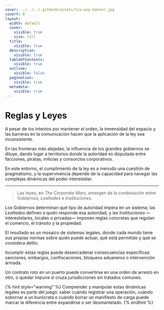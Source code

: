 ```yaml
---
cover: ../../../.gitbook/assets/tcw-wip-banner.jpg
coverY: 0
layout:
  width: default
  cover:
    visible: true
    size: full
  title:
    visible: true
  description:
    visible: true
  tableOfContents:
    visible: true
  outline:
    visible: false
  pagination:
    visible: true
  metadata:
    visible: true
---
```


# Reglas y Leyes

A pesar de los intentos por mantener el orden, la inmensidad del espacio y las barreras en la comunicación hacen que la aplicación de la ley sea inconsistente.

En las fronteras más alejadas, la influencia de los grandes gobiernos se diluye, dando lugar a territorios donde la autoridad es disputada entre facciones, piratas, milicias y consorcios corporativos.

En este entorno, el cumplimiento de la ley es a menudo una cuestión de pragmatismo, y la supervivencia depende de la capacidad para navegar las complejas dinámicas del poder interestelar.

***

> Las leyes, en _The Corporate Wars_, emergen de la combinación entre Gobiernos, _Lealtades_ e _Instituciones_.

Los Gobiernos determinan qué tipo de autoridad impera en un sistema; las _Lealtades_ definen a quién responde esa autoridad, y las _Instituciones_ —interestelares, locales o privadas— imponen reglas concretas que regulan el comercio, el tránsito y la propiedad.

El resultado es un mosaico de sistemas legales, donde cada mundo tiene sus propias normas sobre quién puede actuar, qué está permitido y qué se considera delito.

Incumplir estas reglas puede desencadenar consecuencias específicas: sanciones, embargos, confiscaciones, bloqueos aduaneros o intervención armada.

Un contrato roto en un puerto puede convertirse en una orden de arresto en otro, o quedar impune si cruza jurisdicciones sin tratados comunes.

{% hint style="warning" %}
Comprender y manipular estas dinámicas legales es parte del juego: saber cuándo registrar una operación, cuándo sobornar a un burócrata o cuándo borrar un manifiesto de carga puede marcar la diferencia entre expandirse o ser desmantelado.
{% endhint %}
